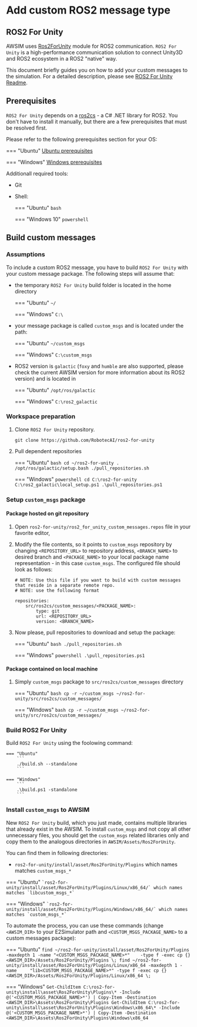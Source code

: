 # Add custom ROS2 message type

## ROS2 For Unity

AWSIM uses [Ros2ForUnity](https://github.com/RobotecAI/ros2-for-unity) module for ROS2 communication. `ROS2 For Unity` is a high-performance communication solution to connect Unity3D and ROS2 ecosystem in a ROS2 "native" way.

This document briefly guides you on how to add your custom messages to the simulation. For a detailed description, please see [ROS2 For Unity Readme](https://github.com/RobotecAI/ros2-for-unity/blob/master/README.md).

## Prerequisites

`ROS2 For Unity` depends on a [ros2cs](https://github.com/RobotecAI/ros2cs) - a C# .NET library for ROS2. You don't have to install it manually, but there are a few prerequisites that must be resolved first.

Please refer to the following prerequisites section for your OS:

=== "Ubuntu"
    [Ubuntu prerequisites](https://github.com/RobotecAI/ros2cs/blob/master/README-UBUNTU.md#prerequisites)

=== "Windows"
    [Windows prerequisites](https://github.com/RobotecAI/ros2cs/blob/1.2.0/README-WINDOWS.md#prerequisites)

Additionall required tools:

- Git
- Shell:

    === "Ubuntu"
        `bash`

    === "Windows 10"
        `powershell`

## Build custom messages

### Assumptions

To include a custom ROS2 message, you have to build `ROS2 For Unity` with your custom message package. The following steps will assume that:

- the temporary `ROS2 For Unity` build folder is located in the home directory

    === "Ubuntu"
        `~/`

    === "Windows"
        `C:\`

- your message package is called `custom_msgs` and is located under the path:

    === "Ubuntu"
        `~/custom_msgs`

    === "Windows"
        `C:\custom_msgs`
- ROS2 version is `galactic` (`foxy` and `humble` are also supported, please check the current AWSIM version for more information about its ROS2 version) and is located in

    === "Ubuntu"
        `/opt/ros/galactic`

    === "Windows"
        `C:\ros2_galactic`

### Workspace preparation

1. Clone `ROS2 For Unity` repository.

    ```
    git clone https://github.com/RobotecAI/ros2-for-unity
    ```

1. Pull dependent repositories

    === "Ubuntu"
        ```bash
        cd ~/ros2-for-unity
        . /opt/ros/galactic/setup.bash
        ./pull_repositories.sh
        ```

    === "Windows"
        ```powershell
        cd C:\ros2-for-unity
        C:\ros2_galactic\local_setup.ps1
        .\pull_repositories.ps1
        ```

### Setup `custom_msgs` package

#### Package hosted on git repository

1. Open `ros2-for-unity/ros2_for_unity_custom_messages.repos` file in your favorite editor,
2. Modify the file contents, so it points to `custom_msgs` repository by changing `<REPOSITORY_URL>` to repository address, `<BRANCH_NAME>` to desired branch and `<PACKAGE_NAME>` to your local package name representation - in this case `custom_msgs`. The configured file should look as follows:

    ```
    # NOTE: Use this file if you want to build with custom messages that reside in a separate remote repo.
    # NOTE: use the following format

    repositories:
        src/ros2cs/custom_messages/<PACKAGE_NAME>:
            type: git
            url: <REPOSITORY_URL>
            version: <BRANCH_NAME>
    ```
3. Now please, pull repositories to download and setup the package:
    
    === "Ubuntu"
        ```bash
        ./pull_repositories.sh
        ```

    === "Windows"
        ```powershell
        .\pull_repositories.ps1
        ```

#### Package contained on local machine

1. Simply `custom_msgs` package to `src/ros2cs/custom_messages` directory
    
    === "Ubuntu"
        ```bash
        cp -r ~/custom_msgs ~/ros2-for-unity/src/ros2cs/custom_messages/
        ```

    === "Windows"
        ```bash
        cp -r ~/custom_msgs ~/ros2-for-unity/src/ros2cs/custom_messages/
        ```

### Build ROS2 For Unity

Build `ROS2 For Unity` using the foolowing command:

    === "Ubuntu"
        ```
        ./build.sh --standalone
        ```

    === "Windows"
        ```
        .\build.ps1 -standalone
        ```

### Install `custom_msgs` to AWSIM

New `ROS2 For Unity` build, which you just made, contains multiple libraries that already exist in the AWSIM. To install `custom_msgs` and not copy all other unnecessary files, you should get the `custom_msgs` related libraries only and copy them to the analogous directories in `AWSIM/Assets/Ros2ForUnity`.

You can find them in following directories:

- `ros2-for-unity/install/asset/Ros2ForUnity/Plugins` which names matches `custom_msgs_*`

=== "Ubuntu"
    ```
    `ros2-for-unity/install/asset/Ros2ForUnity/Plugins/Linux/x86_64/` which names matches `libcustom_msgs_*`
    ```

=== "Windows"
    ```
    `ros2-for-unity/install/asset/Ros2ForUnity/Plugins/Windows/x86_64/` which names matches `custom_msgs_*`
    ```

To automate the process, you can use these commands (change `<AWSIM_DIR>` to your E2Simulator path and `<CUSTOM_MSGS_PACKAGE_NAME>` to a custom messages package):

=== "Ubuntu"
    ```
    find ~/ros2-for-unity/install/asset/Ros2ForUnity/Plugins -maxdepth 1 -name "<CUSTOM_MSGS_PACKAGE_NAME>*"    -type f -exec cp {} <AWSIM_DIR>/Assets/Ros2ForUnity/Plugins \;
    find ~/ros2-for-unity/install/asset/Ros2ForUnity/Plugins/Linux/x86_64 -maxdepth 1 -name     "lib<CUSTOM_MSGS_PACKAGE_NAME>*" -type f -exec cp {} <AWSIM_DIR>/Assets/Ros2ForUnity/Plugins/Linux/x86_64 \;
    ```

=== "Windows"
    ```
    Get-ChildItem C:\ros2-for-unity\install\asset\Ros2ForUnity\Plugins\* -Include @('<CUSTOM_MSGS_PACKAGE_NAME>*') | Copy-Item -Destination <AWSIM_DIR>\Assets\Ros2ForUnity\Plugins
    Get-ChildItem C:\ros2-for-unity\install\asset\Ros2ForUnity\Plugins\Windows\x86_64\* -Include @('<CUSTOM_MSGS_PACKAGE_NAME>*') | Copy-Item -Destination <AWSIM_DIR>\Assets\Ros2ForUnity\Plugins\Windows\x86_64
    ```